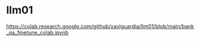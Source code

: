 # llm01


https://colab.research.google.com/github/xaviguardia/llm01/blob/main/bank_qa_finetune_colab.ipynb